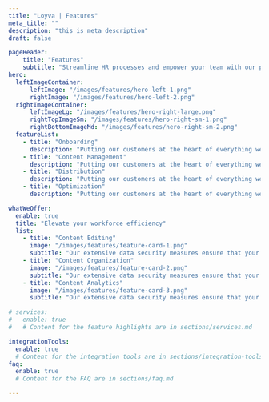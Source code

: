```yaml
---
title: "Loyva | Features"
meta_title: ""
description: "this is meta description"
draft: false

pageHeader:
    title: "Features"
    subtitle: "Streamline HR processes and empower your team with our products. Effortlessly manage employee data, and more."
hero:
  leftImageContainer:
      leftImage: "/images/features/hero-left-1.png"
      rightImage: "/images/features/hero-left-2.png"
  rightImageContainer:
      leftImageLg: "/images/features/hero-right-large.png"
      rightTopImageSm: "/images/features/hero-right-sm-1.png"
      rightBottomImageMd: "/images/features/hero-right-sm-2.png"
  featureList:
    - title: "Onboarding"
      description: "Putting our customers at the heart of everything we do, we strive to deliver exceptional experiences."
    - title: "Content Management"
      description: "Putting our customers at the heart of everything we do, we strive to deliver exceptional experiences."
    - title: "Distribution"
      description: "Putting our customers at the heart of everything we do, we strive to deliver exceptional experiences."
    - title: "Optimization"
      description: "Putting our customers at the heart of everything we do, we strive to deliver exceptional experiences."

whatWeOffer:
  enable: true
  title: "Elevate your workforce efficiency"
  list:
    - title: "Content Editing"
      image: "/images/features/feature-card-1.png"
      subtitle: "Our extensive data security measures ensure that your sensitive information is safeguarded against unauthorized access."
    - title: "Content Organization"
      image: "/images/features/feature-card-2.png"
      subtitle: "Our extensive data security measures ensure that your sensitive information is safeguarded against unauthorized access."
    - title: "Content Analytics"
      image: "/images/features/feature-card-3.png"
      subtitle: "Our extensive data security measures ensure that your sensitive information is safeguarded against unauthorized access."

# services:
#   enable: true
#   # Content for the feature highlights are in sections/services.md

integrationTools: 
  enable: true
  # Content for the integration tools are in sections/integration-tools.md
faq:
  enable: true
  # Content for the FAQ are in sections/faq.md

---
```

